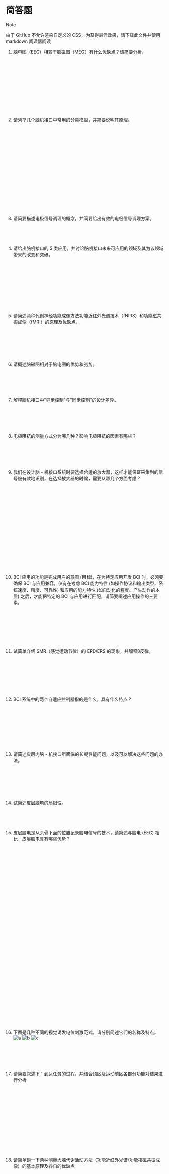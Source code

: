 # 简答题

> [!NOTE]
> 由于 GitHub 不允许渲染自定义的 CSS，为获得最佳效果，请下载此文件并使用 markdown 阅读器阅读

1. 脑电图（EEG）相较于脑磁图（MEG）有什么优缺点？请简要分析。  
<span>参考答案：  
（1）MEG 相对于 EEG 最大的劣势在于大脑磁场的变化相较于周围环境的磁场变化（如地磁场的波动）非常小。因此，仅在磁屏蔽室中才能测量到大脑产生的微弱磁场。  
（2）由于磁屏蔽室构建的必要性以及其他的技术限制。MEG 的测量点一般位于头皮上方 1-2cm，导致测量的空间分辨率较低。  
（3）MEG 相对于 EEG 的主要优势在于 MEG 可以提供某个特殊点的真实场测量值，而 EEG 仅能侧两个点的电势差。因此，MEG 不需要选择参考传感器。  
</span>

2. 请列举几个脑机接口中常用的分类模型，并简要说明其原理。  
<span>参考答案：  
（1）线性最小二乘判别函数：以最小二乘法为基础，先用最小二乘法拟合预测类的分布（拟合函数），后用判别函数对类别进行预测（判别函数垂直于拟合函数）。  
（2）贝叶斯分类器：贝叶斯方法使用最大似然的概念来结合先验知识和新获取的知识，并产生一个后验概率。它基于所获得的数据产生最可能正确的参数模型。  
（3）支持向量机：支持向量机通过一系列的迭代优化来最小化目标函数，该目标函数包含两部分：一部分由每个类别内的观察值和分割超平面之间的欧氏距离组成，另一部分表示边界间的欧氏距离，模型中的一个参数允许这两个部分之间的相对影响调整到数据类型。  
（4）人工神经网络：人工神经网络是生物神经网络的简化模型。其主要目的不是模拟或复制生物神经网络或脑活动，而是获得像生物神经网络一样强大的决策能力，进而应用于多分类问题。  
</span>

3. 请简要描述电极信号调理的概念，并简要给出有效的电极信号调理方案。  
<span>参考答案：电极信号调理是消除记录信号中噪声的过程。最有效的调理方法为在尽可能离电极近的地方调节信号，首先通过前级放大器在离电极非常近的地方放大信号，再进一步滤波和放大。  
</span>

4. 请给出脑机接口的 5 类应用，并讨论脑机接口未来可应用的领域及其为该领域带来的改变和突破。  
<span>参考答案：替代、恢复、增强、补充、改善。医疗康复领域：为神经疾病特别是脑卒中患者带来一种新型脑控康复的形式，实现更多样、更有效、更便捷的康复。游戏娱乐领域：可以为游戏者带来不单单局限在视觉感官的虚拟现实体验，机器通过编码反馈给大脑，直接在脑中形成触觉认知，更好地感知游戏环境。教育领域：利用“颅内芯片”来帮助人提升学习能力、逻辑运算、注意力和记忆力。但从目前的技术来看，不管是侵入式系统带给用户的损伤，亦或是复杂大脑信号的解码技术，脑机接口走入到我们的日常生活中还有很长的路要走。  
</span>

5. 请简述两种代谢神经功能成像方法功能近红外光谱技术（fNIRS）和功能磁共振成像（fMRI）的原理及优缺点。  
<span>参考答案：fNIRS 测量含氧血红蛋白变成脱氧血红蛋白时对近红外光吸收的改变；fMRI 测量含氧血红蛋白变成脱氧血红蛋白时磁特性的改变。fNIRS——优势：设备相对轻便、低廉，时间分辨率较好。劣势：空间分辨率较差（cm 级别）；fMRI——优势：无损伤，与大脑皮层电活动密切相关。劣势：费用昂贵，相比电信号反馈相对缓慢。  
</span>

6. 请概述脑磁图相对于脑电图的优势和劣势。  
<span>参考答案：在一些特定源识别特别重要的应用中，如癫痫灶位于脑沟时，MEG 对脑沟源相对敏感的特点是其主要优势，这是脑电图所无法完成的。  
但脑磁图（MEG）在使用时，必须在磁屏蔽室中进行，且它的线圈必须用液态氦过度冷却，大大制约了其在 BCI 中的发展。  
</span>

7. 解释脑机接口中"异步控制"与"同步控制"的设计差异。  
<span>参考答案：同步控制依赖固定时间窗口（如每 4 秒执行一次指令），系统与用户严格同步，适用于 P300 等诱发范式；异步控制持续监测脑信号，用户可随时发起操作（如运动想象触发机械臂移动），需解决连续解码与误触发抑制问题，更符合自然交互需求。  
</span>

8. 电极阻抗的测量方式分为哪几种？影响电极阻抗的因素有哪些？  
<span>参考答案：  
电极阻抗的测量方式分为单极模式和双极模式。  
电极阻抗的影响因素有：1）采样电极的表面积；2）皮肤状态和准备情况；3）导电膏的特性；4）放置电极后的使用时间。  
</span>

9. 我们在设计脑 - 机接口系统时要选择合适的放大器，这样才能保证采集到的信号被有效地识别，在选择放大器的时候，需要从哪几个方面考虑？  
<span>参考答案：  
(1) 阻抗条件：  
放大器的输入阻抗要大于电极阻抗。EEG 或 ECoG 电极阻抗通常为 0.10~20kΩ(在 1kHz 处)，放大器的输入阻抗至少比该值大 100 倍 (至少几兆欧姆)，电极阻抗越高，对应的放大器输入阻抗越高，如用于记录单神经元的微电极，在这种情况下通常使用具有很高输入阻抗的前置放大器。  
(2) 通道数量：  
通道数量由采集和处理的信号类型决定，例如慢波或者 P300 电位等，8 个或者更少的同道就可以满足要求；ECoG 和神经元记录通常使用到上百个通道。  
(3) ADC 复制分辨率和动态范围：  
16 位分辨率的 ADC 通常不具有足够的精度记录 DC 电势。具有 24 位分辨率的 ADC 具有足够的范围来避免 DC 电势值过大时出现的饱和。与此同时保持对小且快的电势变化的足够的分辨率，结果是大多数 16 位 ADC 在数字化之前使用高通滤波器消除 DC 偏置电势。  
</span>

10. BCI 应用的功能是完成用户的意图 (目标)，在为特定应用开发 BCI 时，必须要确保 BCI 与应用兼容，仅有在考虑 BCI 能力特性 (如操作协议和输出类型、系统速度、精度、可靠性) 和应用的能力特性 (如自动化的程度、产生动作的本质) 之后，才能把特定的 BCI 与应用进行匹配，请简要阐述应用操作的三要素。  
<span>参考答案：  
（1）BCI 提供给应用的指令。这是 BCI 的输出和应用的输入，既可以是目标选择指令，也可以是过程控制指令。  
（2）BCI 命令到应用动作的变换。可以是直接的，也可以间接。  
（3）应用产生的作用。这里的应用输出，完成用户的目标，可以使离散的，也可以是连续的。  
</span>

11. 试简单介绍 SMR（感觉运动节律）的 ERD/ERS 的现象，并解释β反弹。  
<span>参考答案：在实际运动和运动想象都伴随着在感觉运动皮层记录的节律活动的变化。这些感觉运动节律的减少和增加分别被称为事件相关去同步和事件相关同步。  
与μ节律相似，β节律也表现出与躯体感觉刺激和运动行为相关的事件相关去同步（ERD）除此 ERD 之外，β节律也显示运动后一个短暂的 ERS，称为β反弹。  
</span>

12. BCI 系统中的两个自适应控制器指的是什么，具有什么特点？  
<span>参考答案：中枢神经系统、BCI 本身基于 SCP 的 BCI 的基本问题/基于慢皮层电位的脑 - 机接口  
特点：一、速度很慢；二、很容易出错；三、不能提供良好的多维控制；四、需要大量的训练。  
许多认知活动可以调节慢皮层电位活动，如移动或执行算术。在基于 SCP 的 BCI 中，用户学习完成心理任务以生产 BCI 能够检测到的 SCP 变化并用于控制。  
</span>

13. 请简述皮层内脑 - 机接口所面临的长期性能问题，以及可以解决这些问题的办法。  
<span>参考答案：由于异物植入手术总是存在着一定的风险，对于有创 BCI 设备，无论是植入在大脑本身或颅骨内，必须持续多年而不需要更换或修理。此外，长期植入本身不能带来显著的风险感染或组织损伤。通过精心选择植入材料的类型和几何形状，并采用适当的手术插入技术，确保植入物的稳定性，以及持续监测组织反应和可能的感染，可以最小化这些风险。  
</span>

14. 试简述皮层脑电的局限性。  
<span>参考答案：局限一：用于 BCI 研究的 ECoG 信号的采集会有很多现实障碍；局限二：与单个神经元记录相比，ECoG 的低空间分辨率；局限三：放置 ECoG 记录电极需要侵入性（外科）手术。  
</span>

15. 皮层脑电是从头骨下面的位置记录脑电信号的技术，请简述与脑电 (EEG) 相比，皮层脑电具有哪些优势？  
<span>参考答案：  
（1）更高的空间分辨率：  
ECoG 电极直接贴附于大脑皮层表面，避免了颅骨和头皮对信号的衰减和空间弥散，空间分辨率可达毫米级（1~10mm），能够精准定位神经活动的起源。例如，在运动皮层解码中，ECoG 可区分相邻手指的独立控制信号，而 EEG 因容积传导效应（信号经颅骨扩散）仅能提供厘米级的模糊定位。  
（2）更大的信号幅度：  
ECoG 记录的神经电活动幅度通常在微伏至毫伏级（μV~mV），比 EEG（μV 级）高出一个数量级。这是因为 EEG 信号需穿过高阻抗的颅骨和软组织，导致大幅衰减，而 ECoG 直接采集皮层表面电位，保留原始信号强度。例如，ECoG 可清晰捕捉单次事件相关电位（如 P300），而 EEG 通常需多次叠加平均以提高信噪比。  
（3）不易受伪迹影响：  
ECoG 受肌电（如眨眼、皱眉）、心电或环境噪声的干扰极小，因其电极位于颅骨内，屏蔽了大部分体表伪迹。相比之下，EEG 极易受头皮肌肉活动、出汗或电极移动的影响，需依赖复杂的算法（如独立成分分析）去除伪迹。这一特性使 ECoG 在实时脑机接口中更可靠。  
（4）更宽的带宽：  
ECoG 可记录从直流（0Hz）至数百赫兹（如高频γ波段，30~200Hz）的全频段神经活动，尤其擅长捕捉与认知和运动相关的高频振荡（HFOs）。而 EEG 因颅骨的低通滤波效应，通常仅能分析小于 80Hz 的信号，高频信息严重丢失。例如，ECoG 在语言解码中可利用高频γ活动区分不同词汇，而 EEG 难以实现。  
（5）更长期的功能稳定性：  
ECoG 电极（如硬膜下栅状电极）与皮层相对固定，信号特性可保持数月甚至数年不变，适合长期植入式应用（如瘫痪患者的脑机接口控制）。而 EEG 电极易因头皮油脂、头发或位移导致阻抗变化，需频繁重新校准。临床研究表明，ECoG 在癫痫患者的连续监测中可稳定工作数年，而 EEG 需每日调整电极位置。  
</span>

16. 下图是几种不同的视觉诱发电位刺激范式，请分别简述它们的名称及特点。  
![a](./image/简答题16a.png)  ![b](./image/简答题16b.png)  ![c](./image/简答题16c.png)  
<span>参考答案：  
(1) 时间调制的视觉诱发电位：不同的刺激相互独立、互不重叠；  
(2) 频率调制的视觉诱发电位：每一个重复的刺激发生在一个特定的频率；  
(3) 伪随机码调制的视觉诱发电位：每个刺激发生在一个伪随机模式中。  
</span>

17. 请简要叙述下：到达任务的过程，并结合顶区及运动前区各部分功能对结果进行分析  
<span>参考答案：  
(1)、到达任务的流程：猴子首先注视并触摸中央固定的灯：即通常的发光二极管 (LED) 然后在屏幕边缘八个可能的位置之一，一个绿色的目标提示灯短暂地闪烁约 300ms。绿色目标闪烁表示到达；告知猴子任务的类型。猴子必须再等待 1s 左右直到中央注视的灯熄灭；然后可以移动手臂至要求到达的方向，同时继续注视中央灯光。  
(2)、结果分析：在扫视任务中目标提示期间、延时期间以及执行扫视期间 LIP 神经元显示其活动升高，到达任务中，在提示、延迟以及执行期间 PRR 活跃强烈。这与 LIP 包含眼动神经元，PRR 编码手臂到达运动相一致。  
LIP 和 PRR 的神经元分别在扫视和手臂的动作中特别活跃，尤其在在干预的延迟期间 它们在记忆目标的位置和规划运动中发挥了作用  
</span>

18. 请简单谈一下两种测量大脑代谢活动方法（功能近红外光谱/功能核磁共振成像）的基本原理及各自的优缺点  
<span>参考答案：  
（1）功能近红外光谱是一项依赖血氧水平响应的技术，主要测量在大脑活动期间的含氧血红蛋白和脱氧血红蛋白的相对含量的变化，然后可以计算出与神经元活动变化相关的 BLOD 响应。  
（2）功能核磁共振成像具有测量与脑生理功能相关的参数（血流量、血容量和血液氧合等）的能力。最常用的是测量基于血红蛋白磁化率的 BLOD 对比度，来推断大脑的活动。功能近红外光谱具有无创、安全、非入侵式、便于携带、价廉等优点；功能核磁共振成像具有无创性并提供非常高的空间分辨率、实现全脑覆盖、以及解剖的特异性。但两者有共同的缺点：缓慢的响应时间和低的时间分辨率。  
</span>

19. 列举一下 BCI 中的三大主流范式并分别阐述其原理。  
<span>参考答案：  
（1）基于事件相关电位（ERP）的范式，代表技术：P300 拼写器  
原理：用户注视闪烁的字符矩阵，当目标字符闪烁时，大脑会自然产生 P300 电位（一种约 300ms 后出现的正波）。机制：P300 反映注意资源分配，由罕见但相关的刺激（oddball 范式）诱发。  
（2）基于稳态视觉诱发电位（SSVEP）的范式，代表技术：频率编码控制。原理：屏幕显示多个以不同频率（如 5Hz、10Hz）闪烁的刺激块，用户注视某一目标时，大脑枕叶视觉皮层会生成与刺激频率同步的振荡信号（SSVEP）。机制：视觉神经元的节律性响应（锁相振荡）。  
（3）基于运动想象（MI）的范式，代表技术：μ/β节律解码  
原理：用户想象肢体运动（如左手/右手），导致对侧运动皮层的μ节律（8-12Hz）和β节律（13-30Hz）能量衰减（事件相关去同步，ERD）。机制：运动准备和想象激活皮层神经元，打破静息态振荡同步性。  
</span>

20. 简述侵入式与非侵入式脑机接口的优缺点。  
<span>参考答案：  
（1）侵入式脑机接口（Invasive BCI）  
定义：通过手术将电极植入大脑皮层（如 ECoG、Utah 阵列）或深部脑区（如 DBS）。  
优点：高时空分辨率：直接记录神经元放电（spikes）或局部场电位（LFP），信号质量极佳。抗干扰能力强：不受头皮、颅骨等组织对信号的衰减影响。长期稳定性（部分技术）：如 Utah 阵列可长期植入用于瘫痪患者控制机械臂。  
缺点：手术风险：感染、出血、免疫排斥反应等。生物相容性问题：长期植入可能导致胶质瘢痕包裹电极，信号衰减。高成本：需神经外科手术和精密设备维护。  
（2）非侵入式脑机接口（Non-invasive BCI）  
定义：通过外部设备（如 EEG、fNIRS、MEG）采集脑信号，无需手术。  
优点：安全性高：无创，适合健康人或短期应用。便携性：设备轻便（如 EEG 帽），可快速部署。低成本：无需手术，用户接受度高。  
缺点：低信噪比：信号受头皮、颅骨衰减，易受肌电（EMG）、眼电（EOG）干扰。空间分辨率有限：如 EEG 的“容积导体问题”导致信号模糊。用户训练需求高：如运动想象 BCI 需长期训练才能达到可用精度。  
</span>

21. 结合神经可塑性的理论，阐述闭环脑机接口系统如何促进神经功能恢复。  
<span>参考答案：神经可塑性指神经系统对外界刺激和学习经历的适应性改变。闭环脑机接口通过实时解码大脑信号并提供反馈，形成感知 - 动作 - 反馈的循环，强化相应神经通路的活动，促进突触重组和功能性连接增强。尤其在神经损伤后，闭环系统能通过意图驱动的运动训练刺激受损脑区和相关神经网络，促进功能补偿和恢复。  
</span>

22. 解释脑机接口中“解码器”泛化能力不足的原因及常用的解决策略。  
<span>参考答案：解码器泛化能力不足主要由神经信号的高变异性（如脑电信号噪声、用户状态改变）、训练数据有限以及模型过拟合等因素引起。常用解决策略包括：  
（1）数据增强和多样化训练集构建；  
（2）使用正则化方法防止过拟合；  
（3）在线学习和自适应算法动态调整模型参数；  
（4）融合多模态信号提升解码鲁棒性；  
（5）利用深度学习模型自动提取鲁棒特征以提高泛化能力。  
</span>

23. BCIs 的传播中，研发新的医疗器械的趋势是积极和消极因素相混合的迅速发展。请简述两方面因素内容，并谈论研究者应如何面对。  
<span>参考答案：  
【消极】在监管像 BCIs 这样的新技术的学术研究和商业化的过程中存在着大量的障碍  
【积极】成功的产品已经催生了一个先进的医疗器械行业。  
研究者首先要仔细地、客观地分析任何建议的开发努力的风险和回报。从科学研究已经熟悉资料的系统收集、趋势的预测和分析以及逻辑推理，并将这些分析能力应用到与商业有关的应考虑的因素：市场的规模、商品的成本、监管和偿付的风险、销售和支持的成本以及投资的回报率。如果学术研究人员没有相关知识或工具来评估这些因素，那么引入一个商业知识渊博的合作伙伴变得更加重要。  
</span>

24. 基于脑机接口的运动康复未来研究中的关键问题有哪些？  
<span>参考答案：  
（1）设置和训练所需的时间量应尽量减少，使用最少数量的通道 (即电极) 并能为应用提供足够的脑信号。  
（2）医院环境下，电屏蔽室可帮助 EEG-BCI 免于电噪声信号干扰。  
（3）在患者的筛查、决策、BCI 的设置以及 BCI 的训练协议中，运动康复人员需要培训。  
（4）EEG-BCI 运动辅助系统可被用于家庭治疗，BCI 必须是无创的、电极易穿戴以及软件界面友好。  
（5）应获得 BCI 辅助运动康复的医疗保险报销审批。  
</span>

25. BCI 研究中的伦理问题方面，在应用 1978 年 Belmont 报告中阐述的三项原则时，把 BCI 研究划分为哪两种不同的类型，请分别简述两种类型的 BCI 研究内容。  
<span>参考答案：第一类为帮助残疾患者获得等同健全人的功能状态的 BCI 研究；这一类包括的研究旨在恢复或替代自然中枢神经系统输出通路，或改善自然的输出使其等同于没有残疾的人。第二类为针对一般人群的研究。这一类包括的研究旨在增强或补充自然中枢神经系统输出或提高自然的输出以达到超常的水平。  
</span>

26. 脑机接口输出命令一般可分为目标选择或过程控制两种，请举例简述两者的区别，并指出最理想最有效的 BCI 输出命令形式。  
<span>参考答案：  
（1）目标选择：BCI 将用户的控制意图传递给应用设备，然后完全由应用设备实现这一意图，如由 BCI 传递给轮椅一个目标位置，然后由轮椅自身的导航系统到达该目的地；  
（2）过程控制：用户和 BCI 控制实现用户意图的所有过程，同时用户还可以根据并发的反馈调整 BCI 指令，如由 BCI 控制轮椅各个方向的运动，逐步到达目标位置；  
（3）最理想最有效的 BCI 是具有正常中枢神经系统功能的分布式控制的 BCI，结合目标选择和过程控制，保真度更高。  
</span>

27. 何为"脑控闭环系统"？举例说明其在神经康复中的优势。  
<span>参考答案：脑控闭环系统实时解码脑信号并给予反馈（如机械外骨骼运动、电刺激），形成"意图 - 执行 - 感知"环路。例如，中风患者通过运动想象触发功能性电刺激（FES），同步肌电反馈增强神经可塑性，较开环系统更符合 Hebbian 学习原则，加速运动功能重建。  
</span>

28. 简述侵入式与非侵入式脑机接口在信号质量与应用场景上的核心差异。  
<span>参考答案：侵入式 BCI（如 ECoG、微电极阵列）直接接触皮层，可捕获高频（>200Hz）局部场电位和单神经元放电，时空分辨率高，但存在手术风险，适用于重度瘫痪患者或精细控制场景（如机械臂操控）。非侵入式 BCI（如 EEG、fNIRS）依赖头皮信号，主要获取低频（小于 100Hz）宏观脑活动，易受肌电伪迹干扰，但安全性高，适用于康复训练、神经反馈等场景。  
</span>

29. 解释运动想象范式中事件相关去同步化（ERD）与同步化（ERS）的神经机制。  
<span>参考答案：ERD 表现为μ（8-12Hz）和β（13-30Hz）频段功率下降，与运动皮层激活相关，在运动想象初期出现；ERS 则指动作结束后β频段功率反弹增强，反映运动抑制状态。二者动态变化与运动准备 - 执行 - 恢复的神经节律调控密切相关，是运动想象 BCI 的核心特征。  
</span>

<style>
  span {
    color: transparent;
    transition: all 0.3s ease;
  }
  span:hover {
    color: unset;
  }
</style>
